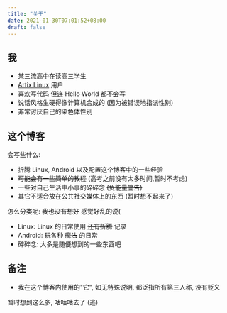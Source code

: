 ```yaml
---
title: "关于"
date: 2021-01-30T07:01:52+08:00
draft: false
---
```


## 我
- 某三流高中在读高三学生
- [Artix Linux](https://artixlinux.org/) 用户
- 喜欢写代码 ~~但连 Hello World 都不会写~~
- 说话风格生硬得像计算机合成的 (因为被错误地指派性别)
- 非常讨厌自己的染色体性别


## 这个博客
会写些什么:
- 折腾 Linux, Android 以及配置这个博客中的一些经验
- ~~可能会有一些简单的教程~~ (高考之前没有太多时间,暂时不考虑)
- 一些对自己生活中小事的碎碎念 ~~(负能量警告)~~
- 其它不适合放在公共社交媒体上的东西 (暂时想不起来了)

怎么分类呢: ~~我也没有想好~~ 感觉好乱的说(
- Linux: Linux 的日常使用 ~~还有折腾~~ 记录
- Android: 玩各种 ~~魔法~~ 的日常
- 碎碎念: 大多是随便想到的一些东西吧


## 备注
- 我在这个博客内使用的"它", 如无特殊说明, 都泛指所有第三人称, 没有贬义

暂时想到这么多, 咕咕咕去了 (逃)
